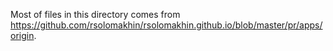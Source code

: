 Most of files in this directory comes from https://github.com/rsolomakhin/rsolomakhin.github.io/blob/master/pr/apps/origin.
